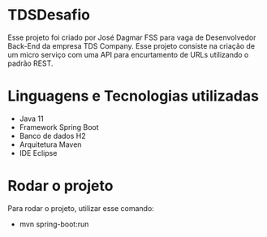 # TDSDesafio

Esse projeto foi criado por José Dagmar FSS para vaga de Desenvolvedor Back-End da empresa TDS Company. Esse projeto consiste na criação de um micro serviço com uma API para encurtamento de URLs utilizando o padrão REST.

# Linguagens e Tecnologias utilizadas

- Java 11
- Framework Spring Boot
- Banco de dados H2
- Arquitetura Maven
- IDE Eclipse

# Rodar o projeto

Para rodar o projeto, utilizar esse comando:

- mvn spring-boot:run

